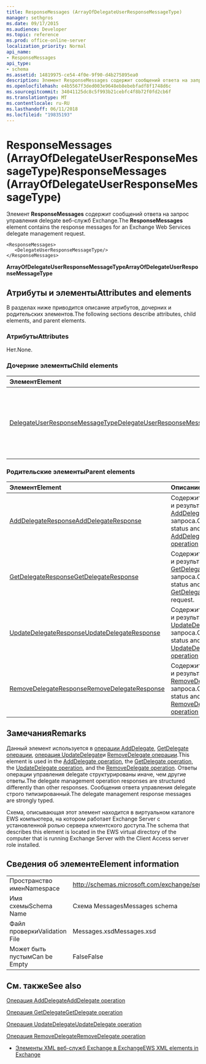 ```yaml
---
title: ResponseMessages (ArrayOfDelegateUserResponseMessageType)
manager: sethgros
ms.date: 09/17/2015
ms.audience: Developer
ms.topic: reference
ms.prod: office-online-server
localization_priority: Normal
api_name:
- ResponseMessages
api_type:
- schema
ms.assetid: 14819975-ce54-4f0e-9f90-d4b275895ea0
description: Элемент ResponseMessages содержит сообщений ответа на запрос управления delegate веб-служб Exchange.
ms.openlocfilehash: e4b5567f3ded003e9648eb8ebebfadf8f1748d6c
ms.sourcegitcommit: 34041125dc8c5f993b21cebfc4f8b72f0fd2cb6f
ms.translationtype: MT
ms.contentlocale: ru-RU
ms.lasthandoff: 06/11/2018
ms.locfileid: "19835193"
---
```

# <a name="responsemessages-arrayofdelegateuserresponsemessagetype"></a><span data-ttu-id="101c2-103">ResponseMessages (ArrayOfDelegateUserResponseMessageType)</span><span class="sxs-lookup"><span data-stu-id="101c2-103">ResponseMessages (ArrayOfDelegateUserResponseMessageType)</span></span>

<span data-ttu-id="101c2-104">Элемент **ResponseMessages** содержит сообщений ответа на запрос управления delegate веб-служб Exchange.</span><span class="sxs-lookup"><span data-stu-id="101c2-104">The **ResponseMessages** element contains the response messages for an Exchange Web Services delegate management request.</span></span> 
  
```
<ResponseMessages>
   <DelegateUserResponseMessageType/>
</ResponseMessages>
```

 <span data-ttu-id="101c2-105">**ArrayOfDelegateUserResponseMessageType**</span><span class="sxs-lookup"><span data-stu-id="101c2-105">**ArrayOfDelegateUserResponseMessageType**</span></span>
## <a name="attributes-and-elements"></a><span data-ttu-id="101c2-106">Атрибуты и элементы</span><span class="sxs-lookup"><span data-stu-id="101c2-106">Attributes and elements</span></span>

<span data-ttu-id="101c2-107">В разделах ниже приводится описание атрибутов, дочерних и родительских элементов.</span><span class="sxs-lookup"><span data-stu-id="101c2-107">The following sections describe attributes, child elements, and parent elements.</span></span>
  
### <a name="attributes"></a><span data-ttu-id="101c2-108">Атрибуты</span><span class="sxs-lookup"><span data-stu-id="101c2-108">Attributes</span></span>

<span data-ttu-id="101c2-109">Нет.</span><span class="sxs-lookup"><span data-stu-id="101c2-109">None.</span></span>
  
### <a name="child-elements"></a><span data-ttu-id="101c2-110">Дочерние элементы</span><span class="sxs-lookup"><span data-stu-id="101c2-110">Child elements</span></span>

|<span data-ttu-id="101c2-111">**Элемент**</span><span class="sxs-lookup"><span data-stu-id="101c2-111">**Element**</span></span>|<span data-ttu-id="101c2-112">**Описание**</span><span class="sxs-lookup"><span data-stu-id="101c2-112">**Description**</span></span>|
|:-----|:-----|
|[<span data-ttu-id="101c2-113">DelegateUserResponseMessageType</span><span class="sxs-lookup"><span data-stu-id="101c2-113">DelegateUserResponseMessageType</span></span>](delegateuserresponsemessagetype.md) <br/> |<span data-ttu-id="101c2-114">Содержит сообщения ответа для операции управления delegate.</span><span class="sxs-lookup"><span data-stu-id="101c2-114">Contains response messages for delegate management operations.</span></span>  <br/> |
   
### <a name="parent-elements"></a><span data-ttu-id="101c2-115">Родительские элементы</span><span class="sxs-lookup"><span data-stu-id="101c2-115">Parent elements</span></span>

|<span data-ttu-id="101c2-116">**Элемент**</span><span class="sxs-lookup"><span data-stu-id="101c2-116">**Element**</span></span>|<span data-ttu-id="101c2-117">**Описание**</span><span class="sxs-lookup"><span data-stu-id="101c2-117">**Description**</span></span>|
|:-----|:-----|
|[<span data-ttu-id="101c2-118">AddDelegateResponse</span><span class="sxs-lookup"><span data-stu-id="101c2-118">AddDelegateResponse</span></span>](adddelegateresponse.md) <br/> |<span data-ttu-id="101c2-119">Содержит состояние и результат [операции AddDelegate](adddelegate-operation.md) запроса.</span><span class="sxs-lookup"><span data-stu-id="101c2-119">Contains the status and result of an [AddDelegate operation](adddelegate-operation.md) request.</span></span>  <br/> |
|[<span data-ttu-id="101c2-120">GetDelegateResponse</span><span class="sxs-lookup"><span data-stu-id="101c2-120">GetDelegateResponse</span></span>](getdelegateresponse.md) <br/> |<span data-ttu-id="101c2-121">Содержит состояние и результат [операции GetDelegate](getdelegate-operation.md) запроса.</span><span class="sxs-lookup"><span data-stu-id="101c2-121">Contains the status and result of a [GetDelegate operation](getdelegate-operation.md) request.</span></span>  <br/> |
|[<span data-ttu-id="101c2-122">UpdateDelegateResponse</span><span class="sxs-lookup"><span data-stu-id="101c2-122">UpdateDelegateResponse</span></span>](updatedelegateresponse.md) <br/> |<span data-ttu-id="101c2-123">Содержит состояние и результат [операции UpdateDelegate](updatedelegate-operation.md) запроса.</span><span class="sxs-lookup"><span data-stu-id="101c2-123">Contains the status and result of an [UpdateDelegate operation](updatedelegate-operation.md) request.</span></span>  <br/> |
|[<span data-ttu-id="101c2-124">RemoveDelegateResponse</span><span class="sxs-lookup"><span data-stu-id="101c2-124">RemoveDelegateResponse</span></span>](removedelegateresponse.md) <br/> |<span data-ttu-id="101c2-125">Содержит состояние и результат [операции RemoveDelegate](removedelegate-operation.md) запроса.</span><span class="sxs-lookup"><span data-stu-id="101c2-125">Contains the status and result of a [RemoveDelegate operation](removedelegate-operation.md) request.</span></span>  <br/> |
   
## <a name="remarks"></a><span data-ttu-id="101c2-126">Замечания</span><span class="sxs-lookup"><span data-stu-id="101c2-126">Remarks</span></span>

<span data-ttu-id="101c2-127">Данный элемент используется в [операции AddDelegate](adddelegate-operation.md), [GetDelegate операции](getdelegate-operation.md), [операция UpdateDelegate](updatedelegate-operation.md)и [RemoveDelegate операции](removedelegate-operation.md).</span><span class="sxs-lookup"><span data-stu-id="101c2-127">This element is used in the [AddDelegate operation](adddelegate-operation.md), the [GetDelegate operation](getdelegate-operation.md), the [UpdateDelegate operation](updatedelegate-operation.md), and the [RemoveDelegate operation](removedelegate-operation.md).</span></span> <span data-ttu-id="101c2-128">Ответы операции управления delegate структурированы иначе, чем другие ответы.</span><span class="sxs-lookup"><span data-stu-id="101c2-128">The delegate management operation responses are structured differently than other responses.</span></span> <span data-ttu-id="101c2-129">Сообщения ответа управления delegate строго типизированный.</span><span class="sxs-lookup"><span data-stu-id="101c2-129">The delegate management response messages are strongly typed.</span></span>
  
<span data-ttu-id="101c2-130">Схема, описывающая этот элемент находится в виртуальном каталоге EWS компьютера, на котором работает Exchange Server с установленной ролью сервера клиентского доступа.</span><span class="sxs-lookup"><span data-stu-id="101c2-130">The schema that describes this element is located in the EWS virtual directory of the computer that is running Exchange Server with the Client Access server role installed.</span></span>
  
## <a name="element-information"></a><span data-ttu-id="101c2-131">Сведения об элементе</span><span class="sxs-lookup"><span data-stu-id="101c2-131">Element information</span></span>

|||
|:-----|:-----|
|<span data-ttu-id="101c2-132">Пространство имен</span><span class="sxs-lookup"><span data-stu-id="101c2-132">Namespace</span></span>  <br/> |http://schemas.microsoft.com/exchange/services/2006/messages  <br/> |
|<span data-ttu-id="101c2-133">Имя схемы</span><span class="sxs-lookup"><span data-stu-id="101c2-133">Schema Name</span></span>  <br/> |<span data-ttu-id="101c2-134">Схема Messages</span><span class="sxs-lookup"><span data-stu-id="101c2-134">Messages schema</span></span>  <br/> |
|<span data-ttu-id="101c2-135">Файл проверки</span><span class="sxs-lookup"><span data-stu-id="101c2-135">Validation File</span></span>  <br/> |<span data-ttu-id="101c2-136">Messages.xsd</span><span class="sxs-lookup"><span data-stu-id="101c2-136">Messages.xsd</span></span>  <br/> |
|<span data-ttu-id="101c2-137">Может быть пустым</span><span class="sxs-lookup"><span data-stu-id="101c2-137">Can be Empty</span></span>  <br/> |<span data-ttu-id="101c2-138">False</span><span class="sxs-lookup"><span data-stu-id="101c2-138">False</span></span>  <br/> |
   
## <a name="see-also"></a><span data-ttu-id="101c2-139">См. также</span><span class="sxs-lookup"><span data-stu-id="101c2-139">See also</span></span>



[<span data-ttu-id="101c2-140">Операция AddDelegate</span><span class="sxs-lookup"><span data-stu-id="101c2-140">AddDelegate operation</span></span>](adddelegate-operation.md)
  
[<span data-ttu-id="101c2-141">Операция GetDelegate</span><span class="sxs-lookup"><span data-stu-id="101c2-141">GetDelegate operation</span></span>](getdelegate-operation.md)
  
[<span data-ttu-id="101c2-142">Операция UpdateDelegate</span><span class="sxs-lookup"><span data-stu-id="101c2-142">UpdateDelegate operation</span></span>](updatedelegate-operation.md)
  
[<span data-ttu-id="101c2-143">Операция RemoveDelegate</span><span class="sxs-lookup"><span data-stu-id="101c2-143">RemoveDelegate operation</span></span>](removedelegate-operation.md)


- [<span data-ttu-id="101c2-144">Элементы XML веб-служб Exchange в Exchange</span><span class="sxs-lookup"><span data-stu-id="101c2-144">EWS XML elements in Exchange</span></span>](ews-xml-elements-in-exchange.md)

